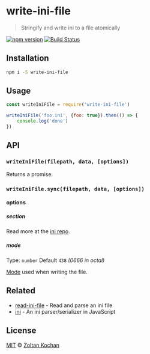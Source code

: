 # write-ini-file

> Stringify and write ini to a file atomically

<!--@shields('npm', 'travis')-->
[![npm version](https://img.shields.io/npm/v/write-ini-file.svg)](https://www.npmjs.com/package/write-ini-file) [![Build Status](https://img.shields.io/travis/zkochan/write-ini-file/master.svg)](https://travis-ci.org/zkochan/write-ini-file)
<!--/@-->

## Installation

```sh
npm i -S write-ini-file
```

## Usage

```js
const writeIniFile = require('write-ini-file')

writeIniFile('foo.ini', {foo: true}).then(() => {
	console.log('done')
})
```

## API

### `writeIniFile(filepath, data, [options])`

Returns a promise.

### `writeIniFile.sync(filepath, data, [options])`

#### options

##### section

Read more at the [ini repo](https://github.com/npm/ini#encodeobject-options).

##### mode

Type: `number`
Default `438` _(0666 in octal)_

[Mode](https://en.wikipedia.org/wiki/File_system_permissions#Numeric_notation) used when writing the file.

## Related

- [read-ini-file](https://github.com/zkochan/read-ini-file) - Read and parse an ini file
- [ini](https://github.com/npm/ini) - An ini parser/serializer in JavaScript

## License

[MIT](./LICENSE) © [Zoltan Kochan](https://www.kochan.io)

